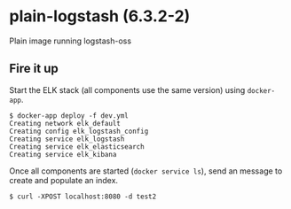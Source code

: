 # plain-logstash (6.3.2-2)
Plain image running logstash-oss

## Fire it up

Start the ELK stack (all components use the same version) using `docker-app`.

```
$ docker-app deploy -f dev.yml
Creating network elk_default
Creating config elk_logstash_config
Creating service elk_logstash
Creating service elk_elasticsearch
Creating service elk_kibana
```

Once all components are started (`docker service ls`), send an message to create and populate an index.

```
$ curl -XPOST localhost:8080 -d test2
```
